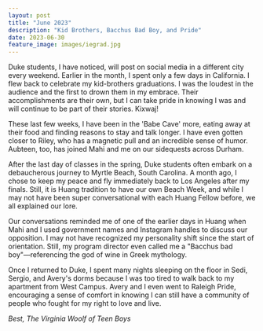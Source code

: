```yaml
---
layout: post
title: "June 2023"
description: "Kid Brothers, Bacchus Bad Boy, and Pride"
date: 2023-06-30
feature_image: images/iegrad.jpg
---
```


Duke students, I have noticed, will post on social media in a different city every weekend. Earlier in the month, I spent only a few days in California. I flew back to celebrate my kid-brothers graduations. I was the loudest in the audience and the first to drown them in my embrace. Their accomplishments are their own, but I can take pride in knowing I was and will continue to be part of their stories. Kixwaj!

<!--more-->

These last few weeks, I have been in the 'Babe Cave' more, eating away at their food and finding reasons to stay and talk longer. I have even gotten closer to Riley, who has a magnetic pull and an incredible sense of humor. Aubteen, too, has joined Mahi and me on our sidequests across Durham.

After the last day of classes in the spring, Duke students often embark on a debaucherous journey to Myrtle Beach, South Carolina. A month ago, I chose to keep my peace and fly immediately back to Los Angeles after my finals. Still, it is Huang tradition to have our own Beach Week, and while I may not have been super conversational with each Huang Fellow before, we all explained our lore. 

Our conversations reminded me of one of the earlier days in Huang when Mahi and I used government names and Instagram handles to discuss our opposition. I may not have recognized my personality shift since the start of orientation. Still, my program director even called me a "Bacchus bad boy"—referencing the god of wine in Greek mythology. 

Once I returned to Duke, I spent many nights sleeping on the floor in Sedi, Sergio, and Avery's dorms because I was too tired to walk back to my apartment from West Campus. Avery and I even went to Raleigh Pride, encouraging a sense of comfort in knowing I can still have a community of people who fought for my right to love and live. 

*Best,*
*The Virginia Woolf of Teen Boys*


